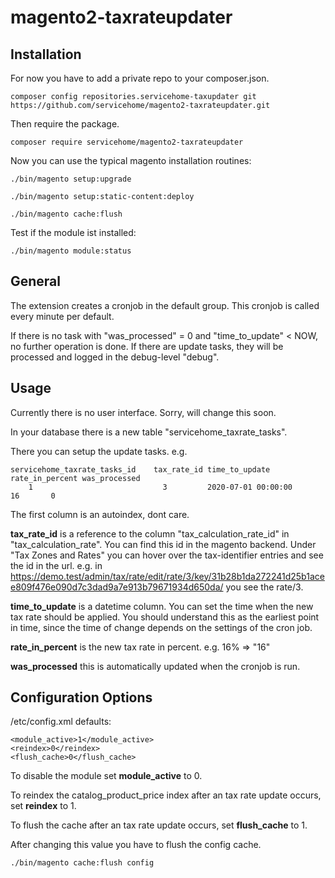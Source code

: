 # magento2-taxrateupdater

## Installation

For now you have to add a private repo to your composer.json.

    composer config repositories.servicehome-taxupdater git https://github.com/servicehome/magento2-taxrateupdater.git

Then require the package.

    composer require servicehome/magento2-taxrateupdater

Now you can use the typical magento installation routines:

    ./bin/magento setup:upgrade
    
    ./bin/magento setup:static-content:deploy
    
    ./bin/magento cache:flush

Test if the module ist installed:

    ./bin/magento module:status

## General
The extension creates a cronjob in the default group. This cronjob is called every minute per default.

If there is no task with "was_processed" = 0 and "time_to_update" < NOW, no further operation is done.
If there are update tasks, they will be processed and logged in the debug-level "debug". 

## Usage

Currently there is no user interface. Sorry, will change this soon.

In your database there is a new table "servicehome_taxrate_tasks". 

There you can setup the update tasks. e.g.

    servicehome_taxrate_tasks_id	tax_rate_id	time_to_update	        rate_in_percent	was_processed
        1                             3	        2020-07-01 00:00:00	         16	      0
        
The first column is an autoindex, dont care.

**tax_rate_id** is a reference to the column "tax_calculation_rate_id" in "tax_calculation_rate". You can find this id
in the magento backend. Under "Tax Zones and Rates" you can hover over the tax-identifier entries and see the id in the url.
e.g. in https://demo.test/admin/tax/rate/edit/rate/3/key/31b28b1da272241d25b1acee809f476e090d7c3dad9a7e913b79671934d650da/
you see the rate/3. 

**time_to_update** is a datetime column. You can set the time when the new tax rate should be applied. 
You should understand this as the earliest point in time, since the time of change depends on the settings of
 the cron job. 

**rate_in_percent** is the new tax rate in percent. e.g. 16% => "16"

**was_processed** this is automatically updated when the cronjob is run.

## Configuration Options

/etc/config.xml defaults:

    <module_active>1</module_active>
    <reindex>0</reindex>
    <flush_cache>0</flush_cache>

To disable the module set **module_active** to 0.

To reindex the catalog_product_price index after an tax rate update occurs, set **reindex** to 1.

To flush the cache after an tax rate update occurs, set **flush_cache** to 1.

After changing this value you have to flush the config cache.

    ./bin/magento cache:flush config